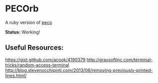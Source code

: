 PECOrb
======

A ruby version of [peco](https://github.com/peco/peco)

**Status:** Working!


Useful Resources:
-----------------

https://gist.github.com/acook/4190379
http://graysoftinc.com/terminal-tricks/random-access-terminal
http://blog.stevenocchipinti.com/2013/06/removing-previously-printed-lines.html/

